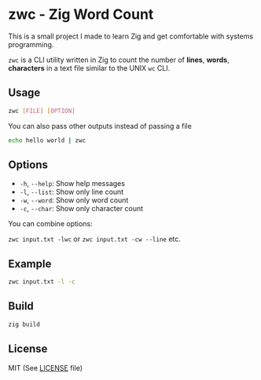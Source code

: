 # zwc - Zig Word Count

This is a small project I made to learn Zig and get comfortable with systems programming.

`zwc` is a CLI utility written in Zig to count the number of **lines**, **words**, **characters** in a text file similar to the UNIX `wc` CLI.

## Usage

```sh
zwc [FILE] [OPTION]
```

You can also pass other outputs instead of passing a file

```sh
echo hello world | zwc
```

## Options

- `-h`, `--help`: Show help messages
- `-l`, `--list`: Show only line count
- `-w`, `--word`: Show only word count
- `-c`, `--char`: Show only character count

You can combine options:

`zwc input.txt -lwc` or `zwc input.txt -cw --line` etc.

## Example

```sh
zwc input.txt -l -c
```

## Build

```sh
zig build
```

## License

MIT (See [LICENSE](LICENSE) file)
